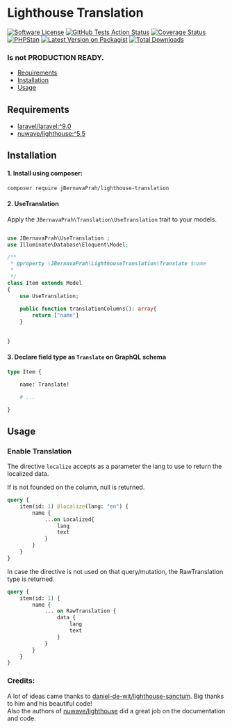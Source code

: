 # Lighthouse Translation

[![Software License](https://img.shields.io/badge/license-MIT-brightgreen.svg?style=flat-square)](LICENSE.md)
[![GitHub Tests Action Status](https://img.shields.io/github/workflow/status/jBernavaPrah/lighthouse-translation/Tests?label=tests)](https://github.com/jBernavaPrah/lighthouse-translation/actions?query=workflow%3Arun-tests+branch%3Amain)
[![Coverage Status](https://coveralls.io/repos/github/jBernavaPrah/lighthouse-translation/badge.svg?branch=main)](https://coveralls.io/github/jBernavaPrah/lighthouse-translation?branch=main)
[![PHPStan](https://img.shields.io/badge/PHPStan-enabled-brightgreen.svg?style=flat)](https://github.com/phpstan/phpstan)
[![Latest Version on Packagist](https://img.shields.io/packagist/v/jbernavaprah/lighthouse-translation?style=flat-square)](https://packagist.org/packages/jBernavaPrah/lighthouse-translation)
[![Total Downloads](https://img.shields.io/packagist/dt/jBernavaPrah/lighthouse-translation.svg?style=flat-square)](https://packagist.org/packages/jBernavaPrah/lighthouse-translation)

### Is not PRODUCTION READY. 


- [Requirements](#requirements)
- [Installation](#installation)
- [Usage](#usage)

## Requirements

- [laravel/laravel:^9.0](https://github.com/laravel/laravel)
- [nuwave/lighthouse:^5.5](https://github.com/nuwave/lighthouse)

## Installation

#### 1. Install using composer:

```bash
composer require jBernavaPrah/lighthouse-translation
```

#### 2. UseTranslation

Apply the `JBernavaPrah\Translation\UseTranslation` trait to your models.

```php

use JBernavaPrah\UseTranslation ;
use Illuminate\Database\Eloquent\Model;

/**
 * @property \JBernavaPrah\LighthouseTranslation\Translate $name
 * 
 */
class Item extends Model 
{
    use UseTranslation;
    
    public function translationColumns(): array{
        return ["name"]
    }
    
    
}

```

#### 3. Declare field type as `Translate` on GraphQL schema

```graphql
type Item {

    name: Translate!

    # ...

}
```

## Usage

### Enable Translation

The directive `localize` accepts as a parameter the lang to use to return the 
localized data. 

If is not founded on the column, null is returned.

```graphql
query {
    item(id: 1) @localize(lang: "en") {
        name {
            ...on Localized{
                lang
                text
            }
        }
    }
}
```

In case the directive is not used on that query/mutation, the RawTranslation type is returned.

```graphql
query {
    item(id: 1) {
        name {
            ... on RawTranslation {
                data {
                    lang
                    text
                }
            }
        }
    }
}
```

### Credits:

A lot of ideas came thanks to [daniel-de-wit/lighthouse-sanctum](https://github.com/daniel-de-wit/lighthouse-sanctum). Big thanks to him and his beautiful code!  
Also the authors of [nuwave/lighthouse](https://github.com/nuwave/lighthouse) did a great job on the documentation and code.  
